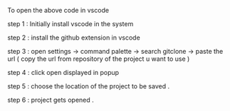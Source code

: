 To open the above code in vscode

step 1 : Initially install vscode in the system

step 2 : install the github extension in vscode

step 3 : open settings -> command palette -> search gitclone -> paste the url ( copy the url from repository of the project u want to use )

step 4 : click open displayed in popup

step 5 : choose the location of the project to be saved .

step 6 : project gets opened .
